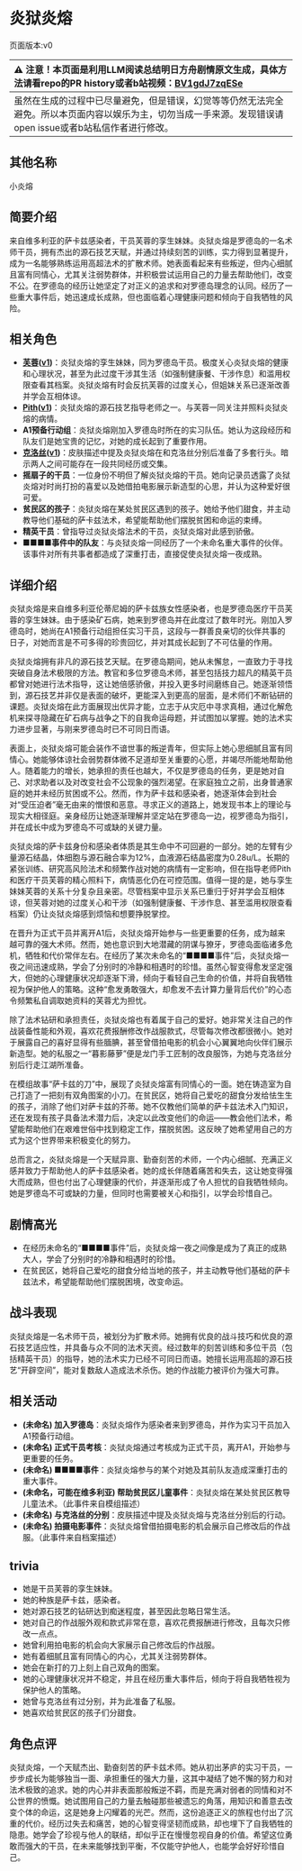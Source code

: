 # 炎狱炎熔
页面版本:v0
 

| :warning: 注意！本页面是利用LLM阅读总结明日方舟剧情原文生成，具体方法请看repo的PR history或者b站视频：[BV1gdJ7zqESe](https://www.bilibili.com/video/BV1gdJ7zqESe/)         |
|:----------------------------|
| 虽然在生成的过程中已尽量避免，但是错误，幻觉等等仍然无法完全避免。所以本页面内容以娱乐为主，切勿当成一手来源。发现错误请open issue或者b站私信作者进行修改。|



## 其他名称
小炎熔
## 简要介绍
来自维多利亚的萨卡兹感染者，干员芙蓉的孪生妹妹。炎狱炎熔是罗德岛的一名术师干员，拥有杰出的源石技艺天赋，并通过持续刻苦的训练，实力得到显著提升，成为一名能够熟练运用高超法术的扩散术师。她表面看起来有些叛逆，但内心细腻且富有同情心，尤其关注弱势群体，并积极尝试运用自己的力量去帮助他们，改变不公。在罗德岛的经历让她坚定了对正义的追求和对罗德岛理念的认同。经历了一些重大事件后，她迅速成长成熟，但也面临着心理健康问题和倾向于自我牺牲的风险。
## 相关角色
-   **[芙蓉](../char_v3/char_120_hibisc.md)([v1](char_120_hibisc.md))**：炎狱炎熔的孪生妹妹，同为罗德岛干员。极度关心炎狱炎熔的健康和心理状况，甚至为此过度干涉其生活（如强制健康餐、干涉作息）和滥用权限查看其档案。炎狱炎熔有时会反抗芙蓉的过度关心，但姐妹关系已逐渐改善并学会互相体谅。
-   **[Pith](../char_v3/char_612_accast.md)([v1](char_612_accast.md))**：炎狱炎熔的源石技艺指导老师之一。与芙蓉一同关注并照料炎狱炎熔的病情。
-   **A1预备行动组**：炎狱炎熔刚加入罗德岛时所在的实习队伍。她认为这段经历和队友们是她宝贵的记忆，对她的成长起到了重要作用。
-   **[克洛丝](../char_v3/char_124_kroos.md)([v1](char_124_kroos.md))**：皮肤描述中提及炎狱炎熔在和克洛丝分别后准备了多套行头。暗示两人之间可能存在一段共同经历或交集。
-   **摇扇子的干员**：一位身份不明但了解炎狱炎熔的干员。她向记录员透露了炎狱炎熔对时尚打扮的喜爱以及她借拍电影展示新造型的心思，并认为这种爱好很可爱。
-   **贫民区的孩子**：炎狱炎熔在某处贫民区遇到的孩子。她给予他们甜食，并主动教导他们基础的萨卡兹法术，希望能帮助他们摆脱贫困和命运的束缚。
-   **精英干员**：曾指导过炎狱炎熔法术的干员，炎狱炎熔对此感到骄傲。
-   **■■■■事件中的队友**：与炎狱炎熔一同经历了一个未命名重大事件的伙伴。该事件对所有共事者都造成了深重打击，直接促使炎狱炎熔一夜成熟。
## 详细介绍
炎狱炎熔是来自维多利亚伦蒂尼姆的萨卡兹族女性感染者，也是罗德岛医疗干员芙蓉的孪生妹妹。由于感染矿石病，她来到罗德岛并在此度过了数年时光。刚加入罗德岛时，她尚在A1预备行动组担任实习干员，这段与一群善良亲切的伙伴共事的日子，对她而言是不可多得的珍贵回忆，并对其成长起到了不可估量的作用。

炎狱炎熔拥有非凡的源石技艺天赋。在罗德岛期间，她从未懈怠，一直致力于寻找突破自身法术极限的方法。教官和多位罗德岛术师，甚至包括技力超凡的精英干员都曾对她进行法术指导，这让她倍感骄傲，并投入更多时间磨练自己。她逐渐领悟到，源石技艺并非仅是表面的破坏，更能深入到更高的层面，是术师们不断钻研的课题。炎狱炎熔在此方面展现出优异才能，立志于从灾厄中寻求真相，通过化解危机来探寻隐藏在矿石病与战争之下的自我命运母题，并试图加以掌握。她的法术实力进步显著，与刚来罗德岛时已不可同日而语。

表面上，炎狱炎熔可能会装作不谙世事的叛逆青年，但实际上她心思细腻且富有同情心。她能够体谅社会弱势群体微不足道却至关重要的心愿，并竭尽所能地帮助他人。随着能力的增长，她承担的责任也越大，不仅是罗德岛的任务，更是她对自己、对求助者以及对改变社会不公现象的强烈渴望。在家庭独立之前，出身普通家庭的她并未经历贫困或不公。然而，作为萨卡兹和感染者，她逐渐体会到社会对“受压迫者”毫无由来的憎恨和恶意。寻求正义的道路上，她发现书本上的理论与现实大相径庭。亲身经历让她逐渐理解并坚定站在罗德岛一边，视罗德岛为指引，并在成长中成为罗德岛不可或缺的关键力量。

炎狱炎熔的萨卡兹身份和感染者体质是其生命中不可回避的一部分。她的左臂有少量源石结晶，体细胞与源石融合率为12%，血液源石结晶密度为0.28u/L。长期的紧张训练、研究高风险法术和频繁作战对她的病情有一定影响，但在指导老师Pith和医疗干员芙蓉的精心照料下，病情恶化仍在可控范围。值得一提的是，她与孪生妹妹芙蓉的关系十分复杂且亲密。尽管档案中显示关系已重归于好并学会互相体谅，但芙蓉对她的过度关心和干涉（如强制健康餐、干涉作息、甚至滥用权限查看档案）仍让炎狱炎熔感到烦恼和想要挣脱掌控。

在晋升为正式干员并离开A1后，炎狱炎熔开始参与一些更重要的任务，成为越来越可靠的强大术师。然而，她也意识到大地潜藏的阴谋与獠牙，罗德岛面临诸多危机，牺牲和代价常伴左右。在经历了某次未命名的“■■■■事件”后，炎狱炎熔一夜之间迅速成熟，学会了分别时的冷静和相遇时的珍惜。虽然心智变得愈发坚定强大，但她的心理健康状况却逐渐下滑，倾向于看轻自己生命的价值，并将自我牺牲视为保护他人的策略。这种“愈发勇敢强大，却愈发不去计算力量背后代价”的心态令频繁私自调取她资料的芙蓉尤为担忧。

除了法术钻研和承担责任，炎狱炎熔也有着属于自己的爱好。她非常关注自己的作战装备性能和外观，喜欢花费报酬修改作战服款式，尽管每次修改都很微小。她对于展露自己的喜好显得有些腼腆，甚至曾借拍电影的机会小心翼翼地向伙伴们展示新造型。她的私服之一“暮影藤萝”便是龙门手工匠制的改良服饰，为她与克洛丝分别后行走江湖所准备。

在模组故事“萨卡兹的刀”中，展现了炎狱炎熔富有同情心的一面。她在铸造室为自己打造了一把刻有双角图案的小刀。在贫民区，她将自己爱吃的甜食分发给怯生生的孩子，消除了他们对萨卡兹的芥蒂。她不仅教他们简单的萨卡兹法术入门知识，还在发现有孩子具备法术潜力后，决定以此改变他们的命运——教会他们法术，希望能帮助他们在艰难世俗中找到稳定工作，摆脱贫困。这反映了她希望用自己的方式为这个世界带来积极变化的努力。

总而言之，炎狱炎熔是一个天赋异禀、勤奋刻苦的术师，一个内心细腻、充满正义感并致力于帮助他人的萨卡兹感染者。她的成长伴随着痛苦和失去，这让她变得强大而成熟，但也付出了心理健康的代价，并逐渐形成了令人担忧的自我牺牲倾向。她是罗德岛不可或缺的力量，但同时也需要被关心和指引，以学会珍惜自己。
## 剧情高光
*   在经历未命名的“■■■■事件”后，炎狱炎熔一夜之间像是成为了真正的成熟大人，学会了分别时的冷静和相遇时的珍惜。
*   在贫民区，她将自己爱吃的甜食分给当地的孩子，并主动教导他们基础的萨卡兹法术，希望能帮助他们摆脱困境，改变命运。
## 战斗表现
炎狱炎熔是一名术师干员，被划分为扩散术师。她拥有优良的战斗技巧和优良的源石技艺适应性，并具备与众不同的法术天资。经过数年的刻苦训练和多位干员（包括精英干员）的指导，她的法术实力已经不可同日而语。她擅长运用高超的源石技艺“开辟空间”，能对复数敌人造成法术杀伤。她的作战能力被评价为强大可靠。
## 相关活动
-   **(未命名) 加入罗德岛**：炎狱炎熔作为感染者来到罗德岛，并作为实习干员加入A1预备行动组。
-   **(未命名) 正式干员考核**：炎狱炎熔通过考核成为正式干员，离开A1，开始参与更重要的任务。
-   **(未命名) ■■■■事件**：炎狱炎熔参与的某个对她及其前队友造成深重打击的重大事件。
-   **(未命名，可能在维多利亚) 帮助贫民区儿童事件**：炎狱炎熔在某处贫民区教导儿童法术。（此事件来自模组描述）
-   **(未命名) 与克洛丝的分别**：皮肤描述中提及炎狱炎熔与克洛丝分别后的行动。
-   **(未命名) 拍摄电影事件**：炎狱炎熔曾借拍摄电影的机会展示自己修改后的作战服。（此事件来自档案描述）
## trivia
*   她是干员芙蓉的孪生妹妹。
*   她的种族是萨卡兹，感染者。
*   她对源石技艺的钻研达到痴迷程度，甚至因此忽略日常生活。
*   她对自己的作战服外观和款式非常在意，喜欢花费报酬进行修改，且每次只修改一点点。
*   她曾利用拍电影的机会向大家展示自己修改后的作战服。
*   她有着细腻且富有同情心的内心，尤其关注弱势群体。
*   她会在新打的刀上刻上自己双角的图案。
*   她的心理健康状况并不稳定，并且在经历重大事件后，倾向于将自我牺牲视为保护他人的策略。
*   她曾与克洛丝有过分别，并为此准备了私服。
*   她喜欢给贫民区的孩子们分甜食。
## 角色点评
炎狱炎熔，一个天赋杰出、勤奋刻苦的萨卡兹术师。她从初出茅庐的实习干员，一步步成长为能够独当一面、承担重任的强大力量，这其中凝结了她不懈的努力和对法术极致的追求。她的内心并非表面那般叛逆不羁，而是充满对弱者的同情和对不公世界的愤慨。她试图用自己的力量去触碰那些被遗忘的角落，用知识和善意去改变个体的命运，这是她身上闪耀着的光芒。然而，这份追逐正义的旅程也付出了沉重的代价。经历过失去和痛苦，她的心智变得坚韧而成熟，却也埋下了自我牺牲的隐患。她学会了珍视与他人的联结，却似乎正在慢慢忽视自身的价值。希望这位勇敢而强大的干员，在未来能够找到平衡，不仅能守护他人，也能学会好好珍惜自己。